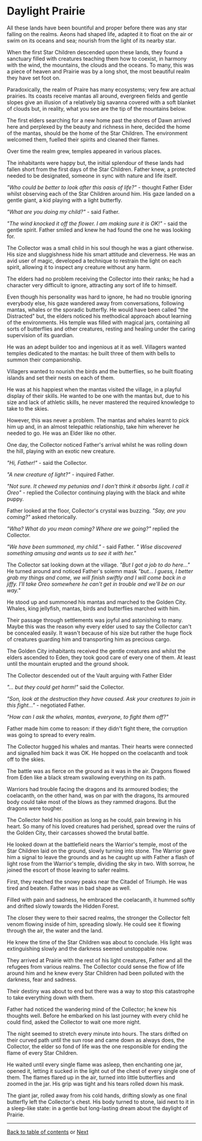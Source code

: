 # Daylight Prairie

All these lands have been bountiful and proper before there was any star falling on the realms. Aeons had shaped life, adapted it to float on the air or swim on its oceans and sea; nourish from the light of its nearby star.

When the first Star Children descended upon these lands, they found a sanctuary filled with creatures teaching them how to coexist, in harmony with the wind, the mountains, the clouds and the oceans. To many, this was a piece of heaven and Prairie was by a long shot, the most beautiful realm they have set foot on.

Paradoxically, the realm of Praire has many ecosystems; very few are actual prairies. Its coasts receive mantas all around, evergreen fields and gentle slopes give an illusion of a relatively big savanna covered with a soft blanket of clouds but, in reality, what you see are the tip of the mountains below.

The first elders searching for a new home past the shores of Dawn arrived here and perplexed by the beauty and richness in here, decided the home of the mantas, should be the home of the Star Children. The environment welcomed them, fuelled their spirits and cleaned their flames.

Over time the realm grew, temples appeared in various places.

The inhabitants were happy but, the initial splendour of these lands had fallen short from the first days of the Star Children. Father knew, a protected needed to be designated, someone in sync with nature and life itself.

*"Who could be better to look after this oasis of life?"* - thought Father Elder whilst observing each of the Star Children around him. His gaze landed on a gentle giant, a kid playing with a light butterfly.

*"What are you doing my child?"* - said Father.

*"The wind knocked it off the flower. I am making sure it is OK!"* - said the gentle spirit. Father smiled and knew he had found the one he was looking for.

The Collector was a small child in his soul though he was a giant otherwise. His size and sluggishness hide his smart attitude and cleverness. He was an avid user of magic, developed a technique to restrain the light on each spirit, allowing it to inspect any creature without any harm.

The elders had no problem receiving the Collector into their ranks; he had a character very difficult to ignore, attracting any sort of life to himself.

Even though his personality was hard to ignore, he had no trouble ignoring everybody else, his gaze wandered away from conversations, following mantas, whales or the sporadic butterfly. He would have been called "the Distracted" but, the elders noticed his methodical approach about learning of the environments. His temple was filled with magical jars, containing all sorts of butterflies and other creatures, resting and healing under the caring supervision of its guardian.

He was an adept builder too and ingenious at it as well. Villagers wanted temples dedicated to the mantas: he built three of them with bells to summon their companionship.

Villagers wanted to nourish the birds and the butterflies, so he built floating islands and set their nests on each of them.

He was at his happiest when the mantas visited the village, in a playful display of their skills. He wanted to be one with the mantas but, due to his size and lack of athletic skills, he never mastered the required knowledge to take to the skies.

However, this was never a problem. The mantas and whales learnt to pick him up and, in an almost telepathic relationship, take him wherever he needed to go. He was an Elder like no other.

One day, the Collector noticed Father's arrival whilst he was rolling down the hill, playing with an exotic new creature.

*"Hi, Father!"* - said the Collector.

*"A new creature of light?"* - inquired Father.

*"Not sure. It chewed my petunias and I don't think it absorbs light. I call it Oreo"* - replied the Collector continuing playing with the black and white puppy.

Father looked at the floor, Collector's crystal was buzzing. *"Say, are you coming?"* asked rhetorically.

*"Wha? What do you mean coming? Where are we going?"* replied the Collector.

*"We have been summoned, my child."* - said Father. *" Wise discovered something amusing and wants us to see it with her."*

The Collector sat looking down at the village. *"But I got a job to do here..."* He turned around and noticed Father's solemn mask *"but... I guess, I better grab my things and come, we will finish swiftly and I will come back in a jiffy. I'll take Oreo somewhere he can't get in trouble and we'll be on our way."*

He stood up and summoned his mantas and marched to the Golden City. Whales, king jellyfish, mantas, birds and butterflies marched with him.

Their passage through settlements was joyful and astonishing to many. Maybe this was the reason why every elder used to say the Collector can't be concealed easily. It wasn't because of his size but rather the huge flock of creatures guarding him and transporting him as precious cargo.

The Golden City inhabitants received the gentle creatures and whilst the elders ascended to Eden, they took good care of every one of them. At least until the mountain erupted and the ground shook.

The Collector descended out of the Vault arguing with Father Elder

*"... but they could get harm!"* said the Collector.

*"Son, look at the destruction they have caused. Ask your creatures to join in this fight..."* - negotiated Father.

*"How can I ask the whales, mantas, everyone, to fight them off?"*

Father made him come to reason: if they didn't fight there, the corruption was going to spread to every realm.

The Collector hugged his whales and mantas. Their hearts were connected and signalled him back it was OK. He hopped on the coelacanth and took off to the skies.

The battle was as fierce on the ground as it was in the air. Dragons flowed from Eden like a black stream swallowing everything on its path.

Warriors had trouble facing the dragons and its armoured bodies; the coelacanth, on the other hand, was on par with the dragons, Its armoured body could take most of the blows as they rammed dragons. But the dragons were tougher.

The Collector held his position as long as he could, pain brewing in his heart. So many of his loved creatures had perished, spread over the ruins of the Golden City, their carcasses showed the brutal battle.

He looked down at the battlefield nears the Warrior's temple, most of the Star Children laid on the ground, slowly turning into stone. The Warrior gave him a signal to leave the grounds and as he caught up with Father a flash of light rose from the Warrior's temple, dividing the sky in two. With sorrow, he joined the escort of those leaving to safer realms.

First, they reached the snowy peaks near the Citadel of Triumph. He was tired and beaten. Father was in bad shape as well.

Filled with pain and sadness, he embraced the coelacanth, it hummed softly and drifted slowly towards the Hidden Forest.

The closer they were to their sacred realms, the stronger the Collector felt venom flowing inside of him, spreading slowly. He could see it flowing through the air, the water and the land.

He knew the time of the Star Children was about to conclude. His light was extinguishing slowly and the darkness seemed unstoppable now.

They arrived at Prairie with the rest of his light creatures, Father and all the refugees from various realms. The Collector could sense the flow of life around him and he knew every Star Children had been polluted with the darkness, fear and sadness.

Their destiny was about to end but there was a way to stop this catastrophe to take everything down with them.

Father had noticed the wandering mind of the Collector; he knew his thoughts well. Before he embarked on his last journey with every child he could find, asked the Collector to wait one more night.

The night seemed to stretch every minute into hours. The stars drifted on their curved path until the sun rose and came down as always does, the Collector, the elder so fond of life was the one responsible for ending the flame of every Star Children.

He waited until every single flame was asleep, then enchanting one jar, opened it, letting it sucked in the light out of the chest of every single one of them. The flames flared up in the air, turned into little butterflies and zoomed in the jar. His grip was tight and his tears rolled down his mask.

The giant jar, rolled away from his cold hands, drifting slowly as one final butterfly left the Collector's chest. His body turned to stone, laid next to it in a sleep-like state: in a gentle but long-lasting dream about the daylight of Prairie.

----

 [Back to table of contents](0-Index.md) or [Next](6-Chapter-6.md) 
